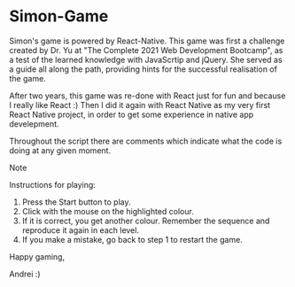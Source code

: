 # Simon-Game

Simon's game is powered by React-Native. This game was first a challenge created by Dr. Yu at "The Complete 2021 Web Development Bootcamp", as a test of the learned knowledge with JavaScrtip and jQuery. She served as a guide all along the path, providing hints for the successful realisation of the game.

After two years, this game was re-done with React just for fun and because I really like React :) Then I did it again with React Native as my very first React Native project, in order to get some experience in native app develepment.

Throughout the script there are comments which indicate what the code is doing at any given moment. 

> [!NOTE]
> Instructions for playing:

1. Press the Start button to play.
2. Click with the mouse on the highlighted colour.
3. If it is correct, you get another colour. Remember the sequence and reproduce it again in each level.
4. If you make a mistake, go back to step 1 to restart the game.

Happy gaming, 

Andrei :)
